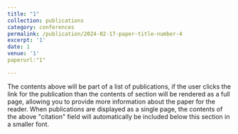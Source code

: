 ```yaml
---
title: "1"
collection: publications
category: conferences
permalink: /publication/2024-02-17-paper-title-number-4
excerpt: '1'
date: 1
venue: '1'
paperurl:"1"

---
```


The contents above will be part of a list of publications, if the user clicks the link for the publication than the contents of section will be rendered as a full page, allowing you to provide more information about the paper for the reader. When publications are displayed as a single page, the contents of the above "citation" field will automatically be included below this section in a smaller font.
